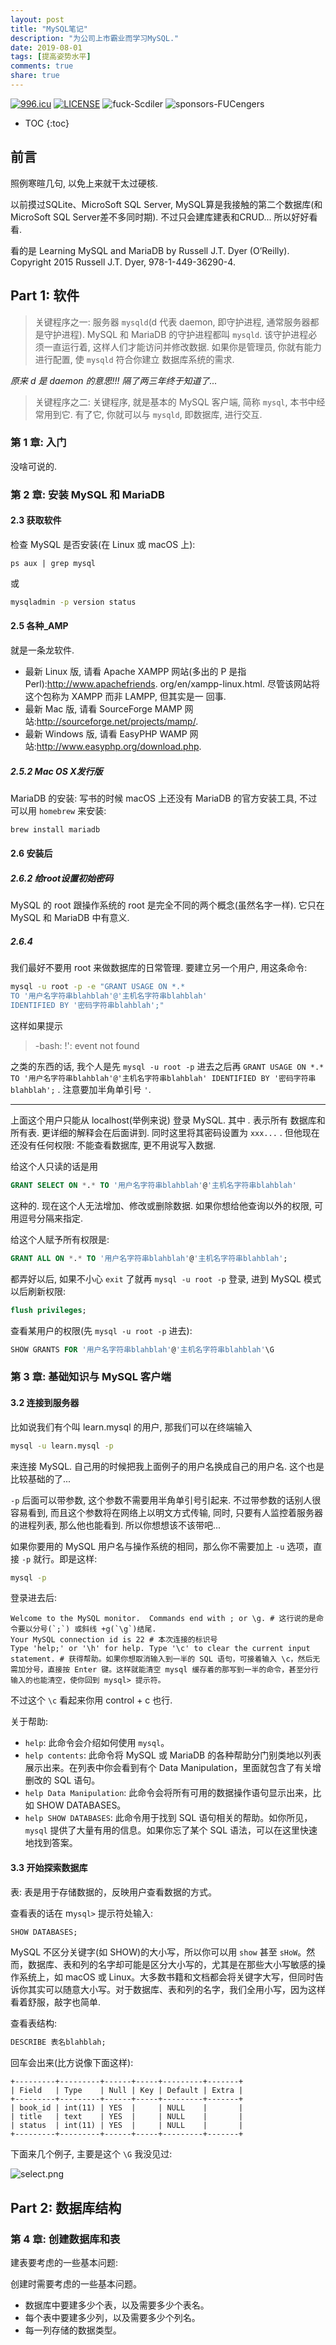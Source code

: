 ```yaml
---
layout: post
title: "MySQL笔记"
description: "为公司上市霸业而学习MySQL."
date: 2019-08-01
tags: [提高姿势水平]
comments: true
share: true
---
```



[![996.icu](https://img.shields.io/badge/link-996.icu-red.svg)](https://996.icu) [![LICENSE](https://img.shields.io/badge/license-Anti%20996-blue.svg)](https://github.com/996icu/996.ICU/blob/master/LICENSE) ![fuck-Scdiler](https://img.shields.io/badge/fuck-Scdiler-brightgreen.svg) ![sponsors-FUCengers](https://img.shields.io/badge/sponsors-FUCengers-brightgreen.svg) 

* TOC
{:toc}


## 前言


照例寒暄几句, 以免上来就干太过硬核.

以前摸过SQLite、MicroSoft SQL Server, MySQL算是我接触的第二个数据库(和MicroSoft SQL Server差不多同时期). 不过只会建库建表和CRUD... 所以好好看看.


看的是 Learning MySQL and MariaDB by Russell J.T. Dyer (O’Reilly). Copyright 2015 Russell J.T. Dyer, 978-1-449-36290-4.

## Part 1: 软件

> 关键程序之一: 服务器 `mysqld`(d 代表 daemon, 即守护进程, 通常服务器都是守护进程). MySQL 和 MariaDB 的守护进程都叫 `mysqld`. 该守护进程必须一直运行着, 这样人们才能访问并修改数据. 如果你是管理员, 你就有能力进行配置, 使 `mysqld` 符合你建立 数据库系统的需求. 

*原来 d 是 daemon 的意思!!! 隔了两三年终于知道了...*

> 关键程序之二: 关键程序, 就是基本的 MySQL 客户端, 简称 `mysql`, 本书中经常用到它. 有了它, 你就可以与 `mysqld`, 即数据库, 进行交互. 


### 第 1 章: 入门


没啥可说的.

### 第 2 章: 安装 MySQL 和 MariaDB


#### 2.3 获取软件

检查 MySQL 是否安装(在 Linux 或 macOS 上):


```shell
ps aux | grep mysql
```

或


```bash
mysqladmin -p version status
```

#### 2.5 各种_AMP

就是一条龙软件.



*  最新 Linux 版, 请看 Apache XAMPP 网站(多出的 P 是指 Perl):http://www.apachefriends. org/en/xampp-linux.html. 尽管该网站将这个包称为 XAMPP 而非 LAMPP, 但其实是一 回事. 
*  最新 Mac 版, 请看 SourceForge MAMP 网站:http://sourceforge.net/projects/mamp/. 
* 最新 Windows 版, 请看 EasyPHP WAMP 网站:http://www.easyphp.org/download.php. 


##### 2.5.2 Mac OS X发行版


MariaDB 的安装: 写书的时候 macOS 上还没有 MariaDB 的官方安装工具, 不过可以用 `homebrew` 来安装: 

```bash
brew install mariadb
```


#### 2.6 安装后


##### 2.6.2 给root设置初始密码


MySQL 的 root 跟操作系统的 root 是完全不同的两个概念(虽然名字一样). 它只在 MySQL 和 MariaDB 中有意义. 



##### 2.6.4


我们最好不要用 root 来做数据库的日常管理. 要建立另一个用户, 用这条命令:

```bash
mysql -u root -p -e "GRANT USAGE ON *.*
TO '用户名字符串blahblah'@'主机名字符串blahblah'
IDENTIFIED BY '密码字符串blahblah';"
```

这样如果提示

> -bash: !': event not found 

之类的东西的话, 我个人是先 `mysql -u root -p` 进去之后再 `GRANT USAGE ON *.* TO '用户名字符串blahblah'@'主机名字符串blahblah' IDENTIFIED BY '密码字符串blahblah';` . 注意要加半角单引号 `'`.

---

上面这个用户只能从 localhost(举例来说) 登录 MySQL. 其中 *.* 表示所有 数据库和所有表. 更详细的解释会在后面讲到. 同时这里将其密码设置为 `xxx...` . 但他现在还没有任何权限: 不能查看数据库, 更不用说写入数据. 

给这个人只读的话是用 

```sql
GRANT SELECT ON *.* TO '用户名字符串blahblah'@'主机名字符串blahblah'
``` 

这种的. 现在这个人无法增加、修改或删除数据. 如果你想给他查询以外的权限, 可用逗号分隔来指定.


给这个人赋予所有权限是:

```sql
GRANT ALL ON *.* TO '用户名字符串blahblah'@'主机名字符串blahblah';
```


都弄好以后, 如果不小心 `exit` 了就再 `mysql -u root -p` 登录, 进到 MySQL 模式以后刷新权限:

```sql
flush privileges;
```

查看某用户的权限(先 `mysql -u root -p` 进去):


```sql
SHOW GRANTS FOR '用户名字符串blahblah'@'主机名字符串blahblah'\G 
```

### 第 3 章: 基础知识与 MySQL 客户端

#### 3.2 连接到服务器

比如说我们有个叫 learn.mysql 的用户, 那我们可以在终端输入

```bash
mysql -u learn.mysql -p
```

来连接 MySQL. 自己用的时候把我上面例子的用户名换成自己的用户名. 这个也是比较基础的了...

`-p` 后面可以带参数, 这个参数不需要用半角单引号引起来. 不过带参数的话别人很容易看到, 而且这个参数将在网络上以明文方式传输, 同时, 只要有人监控着服务器的进程列表, 那么他也能看到. 所以你想想该不该带吧...

如果你要用的 MySQL 用户名与操作系统的相同，那么你不需要加上 `-u` 选项，直接 `-p` 就行。即是这样:

```bash
mysql -p
```

登录进去后: 

```
Welcome to the MySQL monitor.  Commands end with ; or \g. # 这行说的是命令要以分号(`;`) 或斜线 +g(`\g`)结尾. 
Your MySQL connection id is 22 # 本次连接的标识号
Type 'help;' or '\h' for help. Type '\c' to clear the current input statement. # 获得帮助。如果你想取消输入到一半的 SQL 语句，可接着输入 \c，然后无需加分号，直接按 Enter 键。这样就能清空 mysql 缓存着的那写到一半的命令，甚至分行输入的也能清空，使你回到 mysql> 提示符。
```

不过这个 `\c` 看起来你用 control + c 也行.


关于帮助: 

* `help`: 此命令会介绍如何使用 `mysql`。
* `help contents`: 此命令将 MySQL 或 MariaDB 的各种帮助分门别类地以列表展示出来。在列表中你会看到有个 Data Manipulation，里面就包含了有关增删改的 SQL 语句。
* `help Data Manipulation`: 此命令会将所有可用的数据操作语句显示出来，比如 SHOW DATABASES。
* `help SHOW DATABASES`: 此命令用于找到 SQL 语句相关的帮助。如你所见，`mysql` 提供了大量有用的信息。如果你忘了某个 SQL 语法，可以在这里快速地找到答案。



#### 3.3 开始探索数据库

表: 表是用于存储数据的，反映用户查看数据的方式。


查看表的话在 m`ysql>` 提示符处输入:

```sql
SHOW DATABASES;
```



MySQL 不区分关键字(如 SHOW)的大小写，所以你可以用 `show` 甚至 `sHoW`。然而，数据库、表和列的名字却可能是区分大小写的，尤其是在那些大小写敏感的操作系统上，如 macOS 或 Linux。大多数书籍和文档都会将关键字大写，但同时告诉你其实可以随意大小写。对于数据库、表和列的名字，我们全用小写，因为这样看着舒服，敲字也简单.

查看表结构:

```sql
DESCRIBE 表名blahblah;
```

回车会出来(比方说像下面这样):

```
+---------+---------+------+-----+---------+-------+
| Field   | Type    | Null | Key | Default | Extra |
+---------+---------+------+-----+---------+-------+
| book_id | int(11) | YES  |     | NULL    |       |
| title   | text    | YES  |     | NULL    |       |
| status  | int(11) | YES  |     | NULL    |       |
+---------+---------+------+-----+---------+-------+
```

下面来几个例子, 主要是这个 `\G` 我没见过:


![select.png](https://i.loli.net/2019/08/01/5d42b1a988fbc34646.png)


## Part 2: 数据库结构


### 第 4 章: 创建数据库和表

建表要考虑的一些基本问题:


创建时需要考虑的一些基本问题。
* 数据库中要建多少个表，以及需要多少个表名。 
* 每个表中要建多少列，以及需要多少个列名。
* 每一列存储的数据类型。